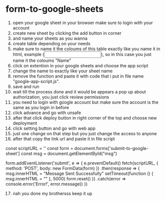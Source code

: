 # form-to-google-sheets

1. open your google sheet in your browser make sure to login with your account
2. create new sheet by clicking the add button in corner
3. and name your sheets as you wanna
4. create table depending on your needs
5. make sure to name it the coloums of this table exactly like you name it in html, example (<input type="text" id="name" name="Name" required>), so in this case you just name it the coloums "Name"
6. click on extention in your google sheets and choose the app script
7. change the name to exactly like your sheet name
8. remove the function and paste it with code that i put in file name "google-app-script.js".
9. save and run
10. wait till the process done and it would be appears a pop up about authorization, you just click review permissions
11. you need to login with google account but make sure the account is the same as you login in before
12. click advance and go with unsafe
13. after that click deploy button in right corner of the top and choose new deployment
14. click setting button and go with web app
15. just one change on that step but you just change the access to anyone
16. after that copy the link url and paste it in file script
    
const scriptURL = '<put script here>'
const form = document.forms['submit-to-google-sheet']
const msg = document.getElementById("msg")

form.addEventListener('submit', e => {
    e.preventDefault()
    fetch(scriptURL, { method: 'POST', body: new FormData(form) })
        .then(response => {
            msg.innerHTML = "Message Sent Successfully"
            setTimeout(function () {
                msg.innerHTML = ""
            }, 5000)
            form.reset()
        })
        .catch(error => console.error('Error!', error.message))
})

17. nah you done my brothersss keep it up
